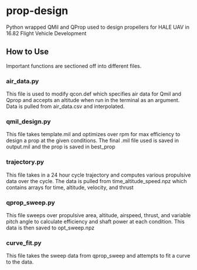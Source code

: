# prop-design
Python wrapped QMil and QProp used to design propellers for HALE UAV in 16.82 Flight Vehicle Development

## How to Use
Important functions are sectioned off into different files.

### air_data.py
This file is used to modify qcon.def which specifies air data for Qmil and Qprop and accepts an altitude when run in the terminal as an argument. Data is pulled from air_data.csv and interpolated.

### qmil_design.py
This file takes template.mil and optimizes over rpm for max efficiency to design a prop at the given conditions. The final .mil file used is saved in output.mil and the prop is saved in best_prop

### trajectory.py
This file takes in a 24 hour cycle trajectory and computes various propulsive data over the cycle. The data is pulled from time_altitude_speed.npz which contains arrays for time, altitude, velocity, and thrust

### qprop_sweep.py
This file sweeps over propulsive area, altitude, airspeed, thrust, and variable pitch angle to calculate efficiency and shaft power at each condition. This data is then saved to opt_sweep.npz

### curve_fit.py
This file takes the sweep data from qprop_sweep and attempts to fit a curve to the data.
